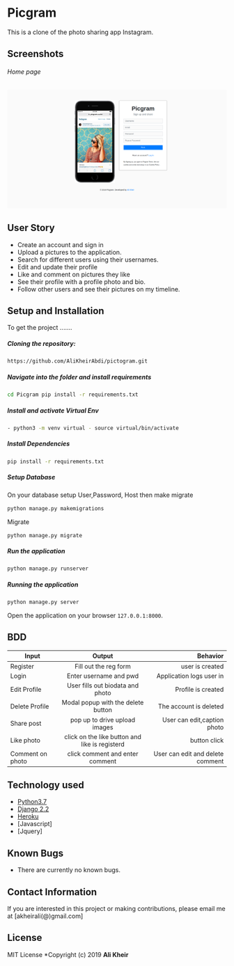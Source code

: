 # Picgram
This is a clone of the photo sharing app Instagram.

## Screenshots 
###### Home page
 
<img src="https://github.com/AliKheirAbdi/pictogram/blob/master/picgram.png"> 

## User Story  
  
* Create an account and sign in 
* Upload a pictures to the application. 
* Search for different users using their usernames. 
* Edit and update their profile
* Like and comment on pictures they like
* See their profile with a profile photo and bio.  
* Follow other users and see their pictures on my timeline.  
  
  
## Setup and Installation  
To get the project .......  
  
##### Cloning the repository:  
 ```bash 
 https://github.com/AliKheirAbdi/pictogram.git
```
##### Navigate into the folder and install requirements  
 ```bash 
cd Picgram pip install -r requirements.txt 
```
##### Install and activate Virtual Env
 ```bash 
- python3 -m venv virtual - source virtual/bin/activate  
```  
##### Install Dependencies  
 ```bash 
 pip install -r requirements.txt 
```  
 ##### Setup Database  
  On your database setup User,Password, Host then make migrate  
 ```bash 
python manage.py makemigrations
 ``` 
 Migrate  
 ```bash 
 python manage.py migrate 
```
##### Run the application  
 ```bash 
 python manage.py runserver 
``` 
##### Running the application  
 ```bash 
 python manage.py server 
```
Open the application on your browser `127.0.0.1:8000`.  

## BDD
| Input        | Output           | Behavior  |
| ------------- |:-------------:| -----:|
| Register      | Fill out the reg form | user is created |
| Login     | Enter username and pwd   | Application logs user in |
| Edit Profile | User fills out biodata and photo | Profile is created|
| Delete Profile| Modal popup with the delete button | The account is deleted
| Share post|pop up to drive upload images | User can edit,caption photo|
| Like photo|click on the like button and like is registerd| button click|
| Comment on photo|click comment and enter comment| User can edit and delete comment
  
## Technology used  
  
* [Python3.7](https://www.python.org/)  
* [Django 2.2](https://docs.djangoproject.com/en/2.2/)  
* [Heroku](https://heroku.com) 
* [Javascript]
* [Jquery]
  
## Known Bugs  
* There are currently no known bugs.  
  
## Contact Information   
If you are interested in this project or making contributions, please email me at [akheirali(@)gmail.com]  
  
## License 
 MIT License
*Copyright (c) 2019 **Ali Kheir**

